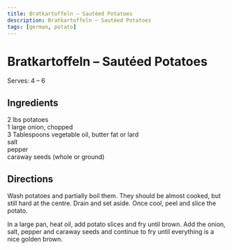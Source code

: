 ```yaml
---
title: Bratkartoffeln – Sautéed Potatoes
description: Bratkartoffeln – Sautéed Potatoes
tags: [german, potato]
---
```


# Bratkartoffeln – Sautéed Potatoes
Serves: 4 – 6

## Ingredients
2 lbs potatoes  
1 large onion, chopped  
3 Tablespoons vegetable oil, butter fat or lard  
salt  
pepper  
caraway seeds (whole or ground)

## Directions
Wash potatoes and partially boil them. They should be almost cooked, but still hard at the centre. Drain and set aside. Once cool, peel and slice the potato.

In a large pan, heat oil, add potato slices and fry until brown. Add the onion, salt, pepper and caraway seeds and continue to fry until everything is a nice golden brown.